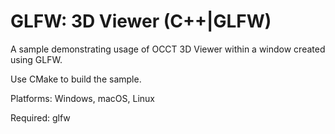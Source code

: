 <h1><a id="occt_samples_glfw" class="anchor">GLFW: 3D Viewer (C++|GLFW)</a></h1>

A sample demonstrating usage of OCCT 3D Viewer within a window created using GLFW.

Use CMake to build the sample.

Platforms: Windows, macOS, Linux

Required: glfw
